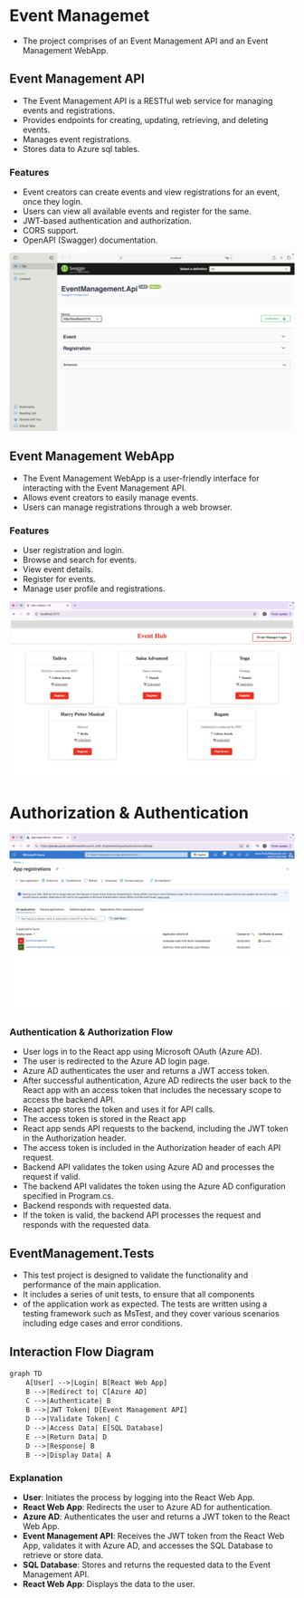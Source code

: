 # Event Managemet

- The project comprises of an Event Management API and an Event Management WebApp.

## Event Management API

- The Event Management API is a RESTful web service for managing events and registrations.
- Provides endpoints for creating, updating, retrieving, and deleting events.
- Manages event registrations.
- Stores data to Azure sql tables.

### Features

- Event creators can create events and view registrations for an event, once they login.
- Users can view all available events and register for the same.
- JWT-based authentication and authorization.
- CORS support.
- OpenAPI (Swagger) documentation.

![alt text](<Screenshot 2025-02-04 at 15.46.55.png>)

## Event Management WebApp

- The Event Management WebApp is a user-friendly interface for interacting with the Event Management API.
- Allows event creators to easily manage events.
- Users can manage registrations through a web browser.

### Features

- User registration and login.
- Browse and search for events.
- View event details.
- Register for events.
- Manage user profile and registrations.

![alt text](image.png)

# Authorization & Authentication

![alt text](<Screenshot 2025-02-04 at 16.01.36.png>)

### Authentication & Authorization Flow

- User logs in to the React app using Microsoft OAuth (Azure AD).
- The user is redirected to the Azure AD login page.
- Azure AD authenticates the user and returns a JWT access token.
- After successful authentication, Azure AD redirects the user back to the React app with an access token that includes the necessary scope to access the backend API.
- React app stores the token and uses it for API calls.
- The access token is stored in the React app
- React app sends API requests to the backend, including the JWT token in the Authorization header.
- The access token is included in the Authorization header of each API request.
- Backend API validates the token using Azure AD and processes the request if valid.
- The backend API validates the token using the Azure AD configuration specified in Program.cs.
- Backend responds with requested data.
- If the token is valid, the backend API processes the request and responds with the requested data.

## EventManagement.Tests

 * This test project is designed to validate the functionality and performance of the main application.
 * It includes a series of unit tests, to ensure that all components
 * of the application work as expected. The tests are written using a testing framework such as MsTest, and they cover various scenarios including edge cases and error conditions.
 

## Interaction Flow Diagram

```mermaid
graph TD
    A[User] -->|Login| B[React Web App]
    B -->|Redirect to| C[Azure AD]
    C -->|Authenticate| B
    B -->|JWT Token| D[Event Management API]
    D -->|Validate Token| C
    D -->|Access Data| E[SQL Database]
    E -->|Return Data| D
    D -->|Response| B
    B -->|Display Data| A
```

### Explanation

- **User**: Initiates the process by logging into the React Web App.
- **React Web App**: Redirects the user to Azure AD for authentication.
- **Azure AD**: Authenticates the user and returns a JWT token to the React Web App.
- **Event Management API**: Receives the JWT token from the React Web App, validates it with Azure AD, and accesses the SQL Database to retrieve or store data.
- **SQL Database**: Stores and returns the requested data to the Event Management API.
- **React Web App**: Displays the data to the user.
